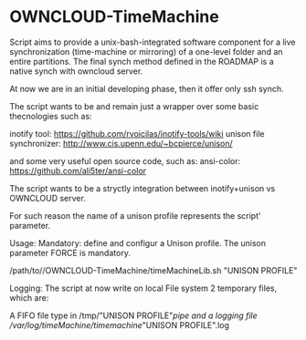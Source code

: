 # OWNCLOUD-TimeMachine
Script aims to provide a unix-bash-integrated software component for a live synchronization (time-machine or mirroring) of a one-level folder and an entire partitions. The final synch method defined in the ROADMAP is a native synch with owncloud server.

At now we are in an initial developing phase, then it offer only ssh synch.

The script wants to be and remain just a wrapper over some basic thecnologies such as: 

inotify tool: https://github.com/rvoicilas/inotify-tools/wiki
unison file synchronizer: http://www.cis.upenn.edu/~bcpierce/unison/

and some very useful open source code, such as:
ansi-color: https://github.com/ali5ter/ansi-color

The script wants to be a stryctly integration between inotify+unison vs OWNCLOUD server. 

For such reason the name of a unison profile represents the script' parameter.

Usage:
Mandatory: define and configur a Unison profile.
The unison parameter FORCE is mandatory.

/path/to//OWNCLOUD-TimeMachine/timeMachineLib.sh "UNISON PROFILE"

Logging: The script at now write on local File system 2 temporary files, which are:

A FIFO file type in 
    /tmp/"UNISON PROFILE"_pipe 
and a logging file 
    /var/log/timeMachine/timemachine_"UNISON PROFILE".log
